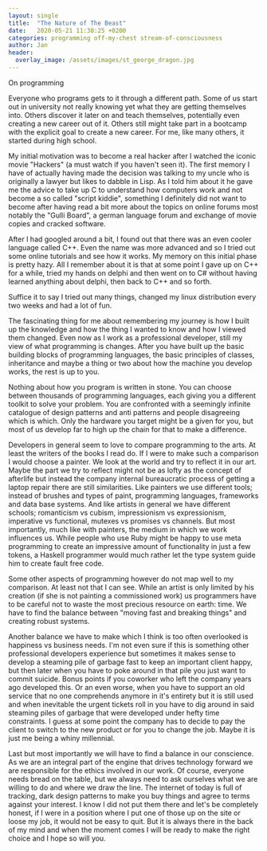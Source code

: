 ```yaml
---
layout: single
title:  "The Nature of The Beast"
date:   2020-05-21 11:38:25 +0200
categories: programming off-my-chest stream-of-consciousness
author: Jan
header:
  overlay_image: /assets/images/st_george_dragon.jpg
---
```


On programming

Everyone who programs gets to it through a different path. Some of us start out in university not really knowing yet what they are getting themselves into. Others discover it later on and teach themselves, potentially even creating a new career out of it. Others still might take part in a bootcamp with the explicit goal to create a new career. For me, like many others, it started during high school.

 My initial motivation was to become a real hacker after I watched the iconic movie "Hackers" (a must watch if you haven't seen it). The first memory I have of actually having made the decision was talking to my uncle who is originally a lawyer but likes to dabble in Lisp. As I told him about it he gave me the advice to take up C to understand how computers work and not become a so called "script kiddie", something I definitely did not want to become after having read a bit more about the topics on online forums most notably the "Gulli Board", a german language forum and exchange of movie copies and cracked software.

 After I had googled around a bit, I found out that there was an even cooler language called C++. Even the name was more advanced and so I tried out some online tutorials and see how it works. My memory on this initial phase is pretty hazy. All I remember about it is that at some point I gave up on C++ for a while, tried my hands on delphi and then went on to C# without having learned anything about delphi, then back to C++ and so forth.

 Suffice it to say I tried out many things, changed my linux distribution every two weeks and had a lot of fun.

 The fascinating thing for me about remembering my journey is how I built up the knowledge and how the thing I wanted to know and how I viewed them changed. Even now as I work as a professional developer, still my view of what programming is changes. After you have built up the basic building blocks of programming languages, the basic principles of classes, inheritance and maybe a thing or two about how the machine you develop works, the rest is up to you.

 Nothing about how you program is written in stone. You can choose between thousands of programming languages, each giving you a different toolkit to solve your problem. You are confronted with a seemingly infinite catalogue of design patterns and anti patterns and people disagreeing which is which. Only the hardware you target might be a given for you, but most of us develop far to high up the chain for that to make a difference.

 Developers in general seem to love to compare programming to the arts. At least the writers of the books I read do. If I were to make such a comparison I would choose a painter. We look at the world and try to reflect it in our art. Maybe the part we try to reflect might not be as lofty as the concept of afterlife but instead the company internal bureaucratic process of getting a laptop repair there are still similarities. Like painters we use different tools; instead of brushes and types of paint, programming languages, frameworks and data base systems. And like artists in general we have different schools; romanticism vs cubism, impressionism vs expressionism, imperative vs functional, mutexes vs promises vs channels.
 But most importantly, much like with painters, the medium in which we work influences us. While people who use Ruby might be happy to use meta programming to create an impressive amount of functionality in just a few tokens, a Haskell programmer would much rather let the type system guide him to create fault free code.

Some other aspects of programming however do not map well to my comparison. At least not that I can see. While an artist is only limited by his creation (if she is not painting a commissioned work) us programmers have to be careful not to waste the most precious resource on earth: time.
We have to find the balance between "moving fast and breaking things" and creating robust systems.

Another balance we have to make which I think is too often overlooked is happiness vs business needs. I'm not even sure if this is something other professional developers experience but sometimes it makes sense to develop a steaming pile of garbage fast to keep an important client happy, but then later when you have to poke around in that pile you just want to commit suicide. Bonus points if you coworker who left the company years ago developed this. Or an even worse, when you have to support an old service that no one comprehends anymore in it's entirety but it is still used and when inevitable the urgent tickets roll in you have to dig around in said steaming piles of garbage that were developed under hefty time constraints. I guess at some point the company has to decide to pay the client to switch to the new product or for you to change the job. Maybe it is just me being a whiny millennial.

Last but most importantly we will have to find a balance in our conscience. As we are an integral part of the engine that drives technology forward we are responsible for the ethics involved in our work. Of course, everyone needs bread on the table, but we always need to ask ourselves what we are willing to do and where we draw the line. The internet of today is full of tracking, dark design patterns to make you buy things and agree to terms against your interest. I know I did not put them there and let's be completely honest, if I were in a position where I put one of those up on the site or loose my job, it would not be easy to quit. But it is always there in the back of my mind and when the moment comes I will be ready to make the right choice and I hope so will you.
